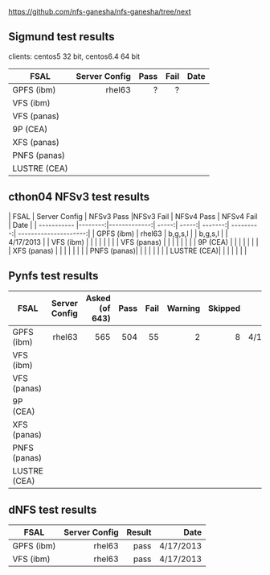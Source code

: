 https://github.com/nfs-ganesha/nfs-ganesha/tree/next

## Sigmund test results
clients: centos5 32 bit, centos6.4 64 bit

| FSAL        | Server Config | Pass    | Fail  | Date |
| ----------- |--------:|------:| -----:| ---------------------:|
| GPFS (ibm)  | rhel63 | ?           | ?  |   |
| VFS (ibm)   |  |           |       |   |
| VFS (panas) |  |           |       |   |
| 9P (CEA)    |  |            |       |   |
| XFS (panas) |  |            |       |   |
| PNFS (panas)|  |            |       |   |
| LUSTRE (CEA)|  |            |       |   |

## cthon04 NFSv3 test results

| FSAL        | Server Config | NFSv3 Pass    |NFSv3 Fail  | NFSv4 Pass  | NFSv4 Fail | Date |
| ----------- |--------:|-------------:| -----:| -----:| -------:| ---------:| ---------------------:|
| GPFS (ibm)        | rhel63  | b,g,s,l      |        | b,g,s,l        |           | 4/17/2013 |
| VFS (ibm)        |  |            |       |       |         |  |
| VFS (panas)        |  |            |       |       |         |  |
| 9P (CEA)          |  |             |       |       |         | |
| XFS (panas) |  |            |       |   |      | |
| PNFS (panas)|  |            |       |   |      | |
| LUSTRE (CEA)|  |            |       |   |      | |

## Pynfs test results

| FSAL        | Server Config |Asked (of 643)| Pass  | Fail  | Warning| Skipped | Date |
| ----------- |--------:|-------------:| -----:| -----:| -----:| -------:| ---------------------:|
| GPFS (ibm)  | rhel63 | 565           | 504   | 55    | 2    | 8       | 4/17/2013 |
| VFS (ibm)        |  |            |       |       |         |  |
| VFS (panas)        |  |            |       |       |         |  |
| 9P (CEA)          |  |             |       |       |         | |
| XFS (panas) |  |            |       |   |      | |
| PNFS (panas)|  |            |       |   |      | |
| LUSTRE (CEA)|  |            |       |   |      | |

## dNFS test results

| FSAL        | Server Config | Result    | Date |
| ----------- |--------:|------:| ---------------------:|
| GPFS (ibm)      |rhel63  | pass           | 4/17/2013 |
| VFS (ibm)        |rhel63  |       pass          | 4/17/2013 |
  